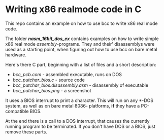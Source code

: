 # Writing x86 realmode code in C

This repo contains an example on how to use bcc to write x86 real mode code.

The folder ***nasm_16bit_dos_ex*** contains examples on how to write simple x86 real mode *assembly*-programs. 
They and their' disassemblys were used as a starting point, when figuring out how to use bcc on bare metal hardware.

Here's there C part, beginning with a list of files and a short description:

 - *bcc_pcb.com* - assembled executable, runs on DOS
 - *bcc_putchar_bios.c* - source code
 - *bcc_putchar_bios.disassembly.asm* - disassembly of executable
 - *bcc_putchar_bios.png* - a screenshot

It uses a BIOS interrupt to print a character.
This will run on any *-DOS system, as well as on bare metal 8086-
platforms, **if** they have a PC-compatible BIOS.

At the end there is a call to a DOS interrupt, that causes the
currently running program to be terminated. 
If you don't have DOS or a BIOS, just remove these parts.

